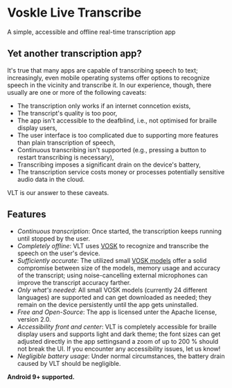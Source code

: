 # Voskle Live Transcribe

A simple, accessible and offline real-time transcription app

## Yet another transcription app?

It's true that many apps are capable of transcribing speech to text; increasingly, even mobile operating systems offer options to recognize speech in the vicinity and transcribe it. In our experience, though, there usually are one or more of the following caveats:

- The transcription only works if an internet conncetion exists,
- The transcript's quality is too poor,
- The app isn't accessible to the deafblind, i.e., not optimised for braille display users,
- The user interface is too complicated due to supporting more features than plain transcription of speech,
- Continuous transcribing isn't supported (e.g., pressing a button to restart transcribing is necessary),
- Transcribing imposes a significant drain on the device's battery,
- The transcription service costs money or processes potentially sensitive audio data in the cloud.

VLT is our answer to these caveats.

## Features

- *Continuous transcription*: Once started, the transcription keeps running until stopped by the user.
- *Completely offline*: VLT uses [VOSK](https://alphacephei.com/vosk/) to recognize and transcribe the speech on the user's device.
- *Sufficiently accurate*: The utilized small [VOSK models](https://alphacephei.com/vosk/models) offer a solid compromise between size of the models, memory usage and accuracy of the transcript; using noise-cancelling external microphones can improve the transcript accuracy farther.
- *Only what's needed*: All small VOSK models (currently 24 different languages) are supported and can get downloaded as needed; they remain on the device persistently until the app gets uninstalled.
- *Free and Open-Source*: The app is licensed unter the Apache license, version 2.0.
- *Accessibility front and center*: VLT is completely accessible for braille display users and supports light and dark theme; the font sizes can get adjusted directly in the app settingsand a zoom of up to 200 % should not break the UI. If you encounter any accessibility issues, let us know!
- *Negligible battery usage*: Under normal circumstances, the battery drain caused by VLT should be negligible.

**Android 9+ supported.**
